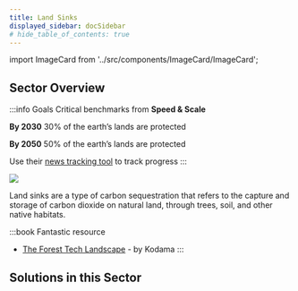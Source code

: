 ```yaml
---
title: Land Sinks
displayed_sidebar: docSidebar
# hide_table_of_contents: true
---
```

import ImageCard from '../src/components/ImageCard/ImageCard';

## Sector Overview

:::info Goals
Critical benchmarks from **Speed & Scale**

**By 2030** 30% of the earth’s lands are protected

**By 2050** 50% of the earth’s lands are protected

Use their [news tracking tool](https://speedandscale.com/okrs/4-0-protect-nature/4-3-lands/) to track progress
:::

![](/../static/img/land-sinks.jpg)

Land sinks are a type of carbon sequestration that refers to the capture and storage of carbon dioxide on natural land, through trees, soil, and other native habitats.

:::book Fantastic resource
- [The Forest Tech Landscape](https://kodama.ai/insights-/foresttech2023) - by Kodama
:::

## Solutions in this Sector

<div style={{ display: 'flex', flexWrap: 'wrap'}}>

<ImageCard
  title="Abandoned Farmland Restoration"
  description="Revitalization of abandoned agricultural lands to restore ecosystems and sequester carbon."
  imageUrl="/img/abandoned-farm.jpg"
  linkUrl="../solution-abandoned-farmland-restoration"
/>

<ImageCard
  title="Bamboo Production"
  description="Sustainable cultivation of bamboo for various applications, contributing to carbon sequestration."
  imageUrl="/img/bamboo-farm.jpg"
  linkUrl="../solution-bamboo-production"
/>

<ImageCard
  title="Conservation Agriculture"
  description="Practices that promote soil health and reduce emissions through minimal soil disturbance and cover cropping."
  imageUrl="/img/conservation-agriculture.jpg"
  linkUrl="../solution-conservation-agriculture"
/>

<ImageCard
  title="Forest Protection"
  description="Efforts to conserve and restore forests to mitigate climate change through carbon sequestration."
  imageUrl="/img/forest-protection.jpg"
  linkUrl="../solution-forest-protection"
/>

<ImageCard
  title="Grassland Protection"
  description="Preservation and restoration of grasslands to enhance carbon storage and biodiversity."
  imageUrl="/img/grassland-protection.jpg"
  linkUrl="../solution-grassland-protection"
/>

<ImageCard
  title="Improved Rice Production"
  description="Innovative practices in rice cultivation to reduce methane emissions and increase yields."
  imageUrl="/img/improved-rice-production.jpg"
  linkUrl="../solution-improved-rice-production"
/>

<ImageCard
  title="Indigenous Peoples’ Forest Tenure"
  description="Recognition of indigenous land rights for sustainable forest management and climate impact."
  imageUrl="/img/indigenous-peoples-forest-tenure.jpg"
  linkUrl="../solution-indigenous-peoples-forest-tenure"
/>

<ImageCard
  title="Managed Grazing"
  description="Controlled livestock grazing practices to optimize carbon sequestration in grasslands."
  imageUrl="/img/managed-grazing.png"
  linkUrl="../solution-managed-grazing"
/>

<ImageCard
  title="Multistrata Agroforestry"
  description="Combining different tree species for enhanced carbon capture while supporting agricultural productivity."
  imageUrl="/img/multistrata-agroforestry.webp"
  linkUrl="../solution-multistrata-agroforestry"
/>

<ImageCard
  title="Peatland Protection and Rewetting"
  description="Preservation and restoration of peatlands to halt emissions from drained or degraded areas."
  imageUrl="/img/peatland-protection-and-rewetting.png"
  linkUrl="../solution-peatland-protection-and-rewetting"
/>

<ImageCard
  title="Perennial Biomass Production"
  description="Cultivating long-lived plants for biomass feedstocks, reducing emissions while supporting sustainable industries."
  imageUrl="/img/perennial-biomass-production.webp"
  linkUrl="../solution-perennial-biomass-production"
/>

<ImageCard
  title="Perennial Staple Crops"
  description="Growing perennial crops that reduce soil disturbance, sequester carbon, and support food security."
  imageUrl="/img/perennial-staple-crops.jpg"
  linkUrl="../solution-perennial-staple-crops"
/>

<ImageCard
  title="Plant-Rich Diets"
  description="Promoting diets rich in plant-based foods and alternatives to livestock meat to reduce agriculture-related emissions and improve health."
  imageUrl="/img/plant-rich-diets.png"
  linkUrl="../solution-plant-rich-diets"
/>

<ImageCard
  title="Reduced Food Waste"
  description="Addressing food waste across the supply chain to minimize emissions and conserve resources."
  imageUrl="/img/reduced-food-waste.png"
  linkUrl="../solution-reduced-food-waste"
/>

<ImageCard
  title="Regenerative Annual Cropping"
  description="Sustainable farming practices to enhance soil health, biodiversity, and carbon capture."
  imageUrl="/img/regenerative-annual-cropping.jpg"
  linkUrl="../solution-regenerative-annual-cropping"
/>

<ImageCard
  title="Silvopasture"
  description="Integrating trees and livestock grazing for climate mitigation and improved land productivity."
  imageUrl="/img/silvopasture.jpg"
  linkUrl="../solution-silvopasture"
/>

<ImageCard
  title="Sustainable Intensification for Smallholders"
  description="Balancing agricultural productivity and sustainability for small-scale farmers."
  imageUrl="/img/sustainable-intensification-for-smallholders.jpg"
  linkUrl="../solution-sustainable-intensification-for-smallholders"
/>

<ImageCard
  title="System of Rice Intensification"
  description="Innovative rice farming techniques that reduce water usage and methane emissions."
  imageUrl="/img/system-of-rice-intensification.jpg"
  linkUrl="../solution-system-of-rice-intensification"
/>

<ImageCard
  title="Temperate Forest Restoration"
  description="Restoring temperate forests to enhance carbon sequestration and protect biodiversity."
  imageUrl="/img/temperate-forest-restoration.webp"
  linkUrl="../solution-temperate-forest-restoration"
/>

<ImageCard
  title="Tree Intercropping"
  description="Cultivating crops and trees together to optimize land use and carbon capture."
  imageUrl="/img/tree-intercropping.jpg"
  linkUrl="../solution-tree-intercropping"
/>

<ImageCard
  title="Tree Plantations (on Degraded Land)"
  description="Establishing tree plantations on degraded lands for carbon sequestration and land reclamation."
  imageUrl="/img/tree-plantations-on-degraded-land-.jpg"
  linkUrl="../solution-tree-plantations-on-degraded-land"
/>

<ImageCard
  title="Tropical Forest Restoration"
  description="Recovering tropical forests to conserve biodiversity and reduce greenhouse gas emissions."
  imageUrl="/img/tropical-forest-restoration.jpg"
  linkUrl="../solution-tropical-forest-restoration"
/>


</div>